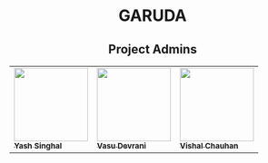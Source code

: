 <h1 align="center">GARUDA</h1>

<h2 align=center>Project Admins</h2> 

<div align="center">
<table>
  <tbody>
  <tr>
    <td >
        <a href="https://github.com/yash-25log"><img alt="" src="https://avatars.githubusercontent.com/u/58944204?v=4" width="130px;"><br><sub><b> Yash Singhal</b></sub></a></td> </a></td>
        <td ><a href="https://github.com/VasuDevrani"><img alt="" src="https://avatars.githubusercontent.com/u/101383635?s=400&u=8ac953bbec3d339079db6e78eaa6df70c0abba6a&v=4" width="130px;"><br><sub><b> Vasu Devrani</b></sub></a></td> </a></td>
   <td ><a href="https://github.com/vish-han"><img alt="" src="https://avatars.githubusercontent.com/u/44545745?v=4" width="130px;"><br><sub><b> Vishal Chauhan</b></sub></a></td> </a></td>
  </tr>
</tbody></table>
</div>

